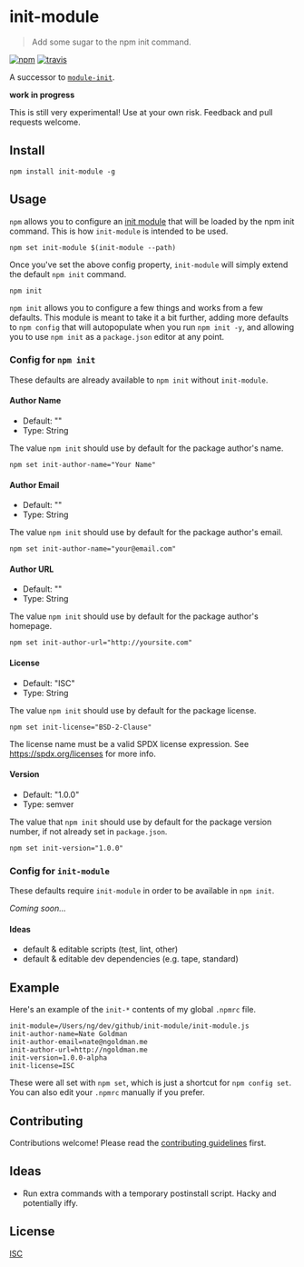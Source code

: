 # init-module

> Add some sugar to the npm init command.

[![npm][npm-image]][npm-url]
[![travis][travis-image]][travis-url]

[npm-image]: https://img.shields.io/npm/v/init-module.svg?style=flat-square
[npm-url]: https://www.npmjs.com/package/init-module
[travis-image]: https://img.shields.io/travis/ngoldman/init-module.svg?style=flat-square
[travis-url]: https://travis-ci.org/ngoldman/init-module

A successor to [`module-init`](https://github.com/ngoldman/module-init).

**work in progress**

This is still very experimental! Use at your own risk. Feedback and pull requests welcome.

## Install

```
npm install init-module -g
```

## Usage

`npm` allows you to configure an [init module](https://docs.npmjs.com/misc/config#init-module) that will be loaded by the npm init command. This is how `init-module` is intended to be used.

```
npm set init-module $(init-module --path)
```

Once you've set the above config property, `init-module` will simply extend the default `npm init` command.

```
npm init
```

`npm init` allows you to configure a few things and works from a few defaults. This module is meant to take it a bit further, adding more defaults to `npm config` that will autopopulate when you run `npm init -y`, and allowing you to use `npm init` as a `package.json` editor at any point.

### Config for `npm init`

These defaults are already available to `npm init` without `init-module`.

#### Author Name

- Default: ""
- Type: String

The value `npm init` should use by default for the package author's name.

```
npm set init-author-name="Your Name"
```

#### Author Email

- Default: ""
- Type: String

The value `npm init` should use by default for the package author's email.

```
npm set init-author-name="your@email.com"
```

#### Author URL

- Default: ""
- Type: String

The value `npm init` should use by default for the package author's homepage.

```
npm set init-author-url="http://yoursite.com"
```

#### License

- Default: "ISC"
- Type: String

The value `npm init` should use by default for the package license.

```
npm set init-license="BSD-2-Clause"
```

The license name must be a valid SPDX license expression. See https://spdx.org/licenses for more info.

#### Version

- Default: "1.0.0"
- Type: semver

The value that `npm init` should use by default for the package version number, if not already set in `package.json`.

```
npm set init-version="1.0.0"
```

### Config for `init-module`

These defaults require `init-module` in order to be available in `npm init`.

*Coming soon...*

#### Ideas

- default & editable scripts (test, lint, other)
- default & editable dev dependencies (e.g. tape, standard)

## Example

Here's an example of the `init-*` contents of my global `.npmrc` file.

```
init-module=/Users/ng/dev/github/init-module/init-module.js
init-author-name=Nate Goldman
init-author-email=nate@ngoldman.me
init-author-url=http://ngoldman.me
init-version=1.0.0-alpha
init-license=ISC
```

These were all set with `npm set`, which is just a shortcut for `npm config set`. You can also edit your `.npmrc` manually if you prefer.

## Contributing

Contributions welcome! Please read the [contributing guidelines](CONTRIBUTING.md) first.

## Ideas

- Run extra commands with a temporary postinstall script. Hacky and potentially iffy.

## License

[ISC](LICENSE)
